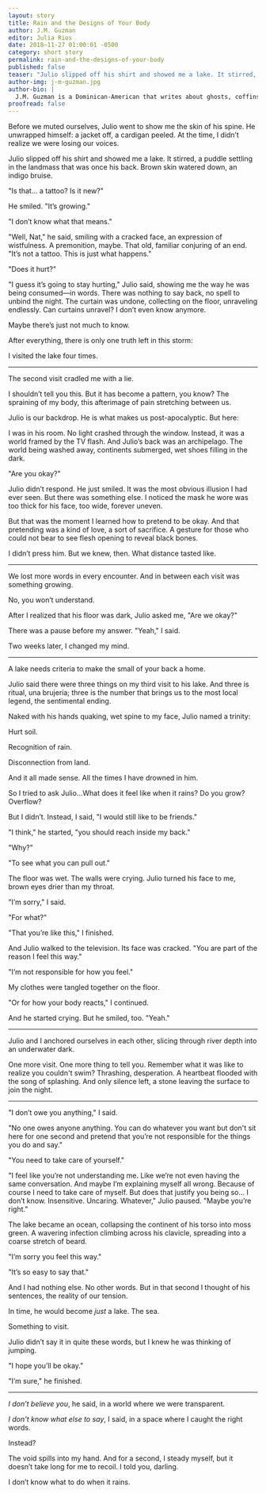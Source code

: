 ```yaml
---
layout: story
title: Rain and the Designs of Your Body
author: J.M. Guzman
editor: Julia Rios
date: 2018–11-27 01:00:01 -0500
category: short story
permalink: rain-and-the-designs-of-your-body
published: false
teaser: "Julio slipped off his shirt and showed me a lake. It stirred, a puddle settling in the landmass that was once his back."
author-img: j-m-guzman.jpg
author-bio: |
  J.M. Guzman is a Dominican-American that writes about ghosts, coffins, and all the things in the dark. He has forthcoming fiction in _Liminal Stories_ with work currently in _Daily Science Fiction_ and _Lackington's Magazine_. You can find him on twitter at [@jmguzman_](https://www.twitter.com/jmguzman_).
proofread: false
---
```


Before we muted ourselves, Julio went to show me the skin of his spine. He unwrapped himself: a jacket off, a cardigan peeled. At the time, I didn’t realize we were losing our voices.

Julio slipped off his shirt and showed me a lake. It stirred, a puddle settling in the landmass that was once his back. Brown skin watered down, an indigo bruise.

"Is that… a tattoo? Is it new?"

He smiled. "It’s growing."

"I don’t know what that means."

"Well, Nat," he said, smiling with a cracked face, an expression of wistfulness. A premonition, maybe. That old, familiar conjuring of an end. "It’s not a tattoo. This is just what happens."

"Does it hurt?"

"I guess it’s going to stay hurting," Julio said, showing me the way he was being consumed—in words. There was nothing to say back, no spell to unbind the night. The curtain was undone, collecting on the floor, unraveling endlessly. Can curtains unravel? I don’t even know anymore.

Maybe there’s just not much to know.

After everything, there is only one truth left in this storm:

I visited the lake four times.

----

The second visit cradled me with a lie.

I shouldn’t tell you this. But it has become a pattern, you know? The spraining of my body, this afterimage of pain stretching between us.

Julio is our backdrop. He is what makes us post-apocalyptic. But here:

I was in his room. No light crashed through the window. Instead, it was a world framed by the TV flash. And Julio’s back was an archipelago. The world being washed away, continents submerged, wet shoes filling in the dark.

"Are you okay?"

Julio didn’t respond. He just smiled. It was the most obvious illusion I had ever seen.  But there was something else. I noticed the mask he wore was too thick for his face, too wide, forever uneven.

But that was the moment I learned how to pretend to be okay. And that pretending was a kind of love, a sort of sacrifice. A gesture for those who could not bear to see flesh opening to reveal black bones.

I didn’t press him. But we knew, then. What distance tasted like.

----

We lost more words in every encounter. And in between each visit was something growing.

No, you won’t understand.

After I realized that his floor was dark, Julio asked me, "Are we okay?"

There was a pause before my answer. "Yeah," I said.

Two weeks later, I changed my mind.

----

A lake needs criteria to make the small of your back a home.

Julio said there were three things on my third visit to his lake. And three is ritual, una brujería; three is the number that brings us to the most local legend, the sentimental ending.

Naked with his hands quaking, wet spine to my face, Julio named a trinity:

Hurt soil.

Recognition of rain.

Disconnection from land.

And it all made sense. All the times I have drowned in him.

So I tried to ask Julio...What does it feel like when it rains? Do you grow? Overflow?

But I didn’t. Instead, I said, "I would still like to be friends."

"I think," he started, "you should reach inside my back."

"Why?"

"To see what you can pull out."

The floor was wet. The walls were crying. Julio turned his face to me, brown eyes drier than my throat.

"I’m sorry," I said.

"For what?"

"That you’re like this," I finished.

And Julio walked to the television. Its face was cracked. "You are part of the reason I feel this way."

"I’m not responsible for how you feel."

My clothes were tangled together on the floor.

"Or for how your body reacts," I continued.

And he started crying. But he smiled, too. "Yeah."

----

Julio and I anchored ourselves in each other, slicing through river depth into an underwater dark.

One more visit. One more thing to tell you. Remember what it was like to realize you couldn't swim? Thrashing, desperation. A heartbeat flooded with the song of splashing. And only silence left, a stone leaving the surface to join the night.

----

"I don’t owe you anything," I said.

"No one owes anyone anything. You can do whatever you want but don't sit here for one second and pretend that you’re not responsible for the things you do and say."

"You need to take care of yourself."

"I feel like you’re not understanding me. Like we’re not even having the same conversation. And maybe I’m explaining myself all wrong. Because of course I need to take care of myself. But does that justify you being so… I don’t know. Insensitive. Uncaring. Whatever," Julio paused. "Maybe you’re right."

The lake became an ocean, collapsing the continent of his torso into moss green. A wavering infection climbing across his clavicle, spreading into a coarse stretch of beard.

"I’m sorry you feel this way."

"It’s so easy to say that."

And I had nothing else. No other words. But in that second I thought of his sentences, the reality of our tension.

In time, he would become _just_ a lake. The sea.

Something to visit.

Julio didn’t say it in quite these words, but I knew he was thinking of jumping.

"I hope you’ll be okay."

"I’m sure," he finished.

----

_I don’t believe you_, he said, in a world where we were transparent.

_I don't know what else to say_, I said, in a space where I caught the right words.

Instead?

The void spills into my hand. And for a second, I steady myself, but it doesn’t take long for me to recoil. I told you, darling.

I don’t know what to do when it rains.

